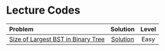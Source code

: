 # Lecture Codes

|  Problem  |  Solution  |  Level  |
|:----------|:----------:|:-------:|
|  [Size of Largest BST in Binary Tree](https://www.naukri.com/code360/problems/largest-bst-subtree_893103)  |  [Solution]()  |  Easy  |